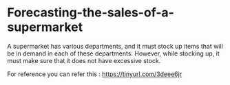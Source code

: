 # Forecasting-the-sales-of-a-supermarket
A supermarket has various departments, and it must stock up items that will be in demand in each of these departments. However, while stocking up, it must make sure that it does not have excessive stock.

For reference you can refer this : https://tinyurl.com/3deee6jr
